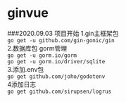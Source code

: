 # ginvue
###2020.09.03 项目开始
1.gin主框架包  
    `go get -u github.com/gin-gonic/gin`  
2.数据库包 gorm管理  
    `go get -u gorm.io/gorm`  
     `go get -u gorm.io/driver/sqlite`  
3.添加.env包  
    `go get github.com/joho/godotenv`  
4添加日志  
    `go get github.com/sirupsen/logrus`
